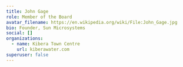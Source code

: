```yaml
---
title: John Gage
role: Member of the Board
avatar_filename: https://en.wikipedia.org/wiki/File:John_Gage.jpg
bio: Founder, Sun Microsystems
social: []
organizations:
  - name: Kibera Town Centre
    url: kiberawater.com
superuser: false
---
```

